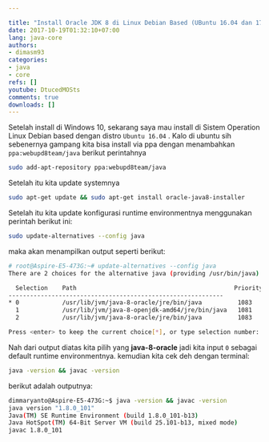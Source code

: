 ```yaml
---

title: "Install Oracle JDK 8 di Linux Debian Based (UBuntu 16.04 dan 17.04)"
date: 2017-10-19T01:32:10+07:00
lang: java-core
authors:
- dimasm93
categories:
- java
- core
refs: []
youtube: DtucedMOSts
comments: true
downloads: []
---
```


Setelah install di Windows 10, sekarang saya mau install di Sistem Operation Linux Debian based dengan distro `Ubuntu 16.04` . Kalo di ubuntu sih sebenernya gampang kita bisa install via ppa dengan menambahkan ```ppa:webupd8team/java``` berikut perintahnya

<!--more-->


```sh
sudo add-apt-repository ppa:webupd8team/java
```

Setelah itu kita update systemnya

```sh
sudo apt-get update && sudo apt-get install oracle-java8-installer
```

Setelah itu kita update konfigurasi runtime environmentnya menggunakan perintah berikut ini:


```sh
sudo update-alternatives --config java
```

maka akan menampilkan output seperti berikut:

```sh
# root@Aspire-E5-473G:~# update-alternatives --config java
There are 2 choices for the alternative java (providing /usr/bin/java).

  Selection    Path                                            Priority   Status
------------------------------------------------------------
* 0            /usr/lib/jvm/java-8-oracle/jre/bin/java          1083      auto mode
  1            /usr/lib/jvm/java-8-openjdk-amd64/jre/bin/java   1081      manual mode
  2            /usr/lib/jvm/java-8-oracle/jre/bin/java          1083      manual mode

Press <enter> to keep the current choice[*], or type selection number:
```

Nah dari output diatas kita pilih yang **java-8-oracle** jadi kita input ```0``` sebagai default runtime environmentnya. kemudian kita cek deh dengan terminal:


```sh
java -version && javac -version
```

berikut adalah outputnya:

```sh
dimmaryanto@Aspire-E5-473G:~$ java -version && javac -version
java version "1.8.0_101"
Java(TM) SE Runtime Environment (build 1.8.0_101-b13)
Java HotSpot(TM) 64-Bit Server VM (build 25.101-b13, mixed mode)
javac 1.8.0_101
```